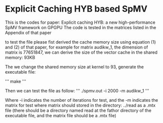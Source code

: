 # Explicit Caching HYB based SpMV
This is the codes for paper: Explicit caching HYB: a new high-performance SpMV framework on GPGPU 
The code is tested in the matrices listed in the Appendix of that paper

to test the file please fist derived the cache memory size using equation (1) and (2) of that paper, 
for example for matrix audikw_1, the dimension of matrix is 77651847, we can derive the size 
of the vector cache in the shared memory: 93KB

The we change the shared memory size at kernel to 93, generate the executable file:

'''
make
'''

Then we can test the file as follow:
'''
./spmv.out -i 2000 -m audikw_1
'''

Where -i indicates the number of iterations for test, and the -m indicates the matrix for test
where matrix should stored in the directory: ../read as a .mtx file (there should be a directory
named read at the fathor directory of the executable file, and the matrix file should be a 
.mtx file)
